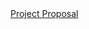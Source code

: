 <html>
<head>
<title>Parallel Delaunay Triangulation</title>
<meta name="description" content="Our first page">
<meta name="keywords" content="html tutorial template">
</head>
<body>
<a href = "project_proposal.pdf"> Project Proposal </a>
</body>
</html>
